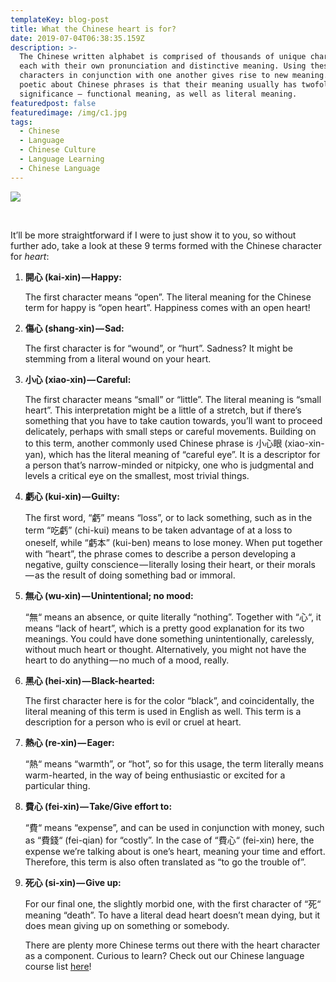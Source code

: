 ```yaml
---
templateKey: blog-post
title: What the Chinese heart is for?
date: 2019-07-04T06:38:35.159Z
description: >-
  The Chinese written alphabet is comprised of thousands of unique characters,
  each with their own pronunciation and distinctive meaning. Using these
  characters in conjunction with one another gives rise to new meaning. What’s
  poetic about Chinese phrases is that their meaning usually has twofold
  significance — functional meaning, as well as literal meaning.
featuredpost: false
featuredimage: /img/c1.jpg
tags:
  - Chinese
  - Language
  - Chinese Culture
  - Language Learning
  - Chinese Language
---
```

![](/img/c1.jpg)

<br><p>It’ll be more straightforward if I were to just show it to you, so without further ado, take a look at these 9 terms formed with the Chinese character for _heart_:</p>

1. **開心 (kai-xin) — Happy:**<p>The first character means “open”. The literal meaning for the Chinese term for happy is “open heart”. Happiness comes with an open heart!</p>
2. **傷心 (shang-xin) — Sad:**<p>The first character is for “wound”, or “hurt”. Sadness? It might be stemming from a literal wound on your heart.</p>
3. **小心 (xiao-xin) — Careful:**<p>The first character means “small” or “little”. The literal meaning is “small heart”. This interpretation might be a little of a stretch, but if there’s something that you have to take caution towards, you’ll want to proceed delicately, perhaps with small steps or careful movements.
   Building on to this term, another commonly used Chinese phrase is 小心眼 (xiao-xin-yan), which has the literal meaning of “careful eye”. It is a descriptor for a person that’s narrow-minded or nitpicky, one who is judgmental and levels a critical eye on the smallest, most trivial things.</p>
4. **虧心 (kui-xin) — Guilty:**<p>The first word, “虧” means “loss”, or to lack something, such as in the term “吃虧” (chi-kui) means to be taken advantage of at a loss to oneself, while “虧本” (kui-ben) means to lose money.
   When put together with “heart”, the phrase comes to describe a person developing a negative, guilty conscience — literally losing their heart, or their morals — as the result of doing something bad or immoral.</p>
5. **無心 (wu-xin) — Unintentional; no mood:**<p>“無“ means an absence, or quite literally “nothing”. Together with “心“, it means “lack of heart”, which is a pretty good explanation for its two meanings. You could have done something unintentionally, carelessly, without much heart or thought. Alternatively, you might not have the heart to do anything — no much of a mood, really.</p>
6. **黑心 (hei-xin) — Black-hearted:**<p>The first character here is for the color “black”, and coincidentally, the literal meaning of this term is used in English as well. This term is a description for a person who is evil or cruel at heart.</p>
7. **熱心 (re-xin) — Eager:**<p>“熱“ means “warmth”, or “hot”, so for this usage, the term literally means warm-hearted, in the way of being enthusiastic or excited for a particular thing.</p>
8. **費心 (fei-xin) — Take/Give effort to:**<p>“費“ means “expense”, and can be used in conjunction with money, such as “費錢“ (fei-qian) for “costly”. In the case of “費心“ (fei-xin) here, the expense we’re talking about is one’s heart, meaning your time and effort. Therefore, this term is also often translated as “to go the trouble of”.</p>
9. **死心 (si-xin) — Give up:**<p>For our final one, the slightly morbid one, with the first character of “死“ meaning “death”. To have a literal dead heart doesn’t mean dying, but it does mean giving up on something or somebody.</p>There are plenty more Chinese terms out there with the heart character as a component. Curious to learn? Check out our Chinese language course list [here](https://fluentup.com/search?chinese)!
